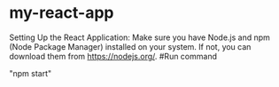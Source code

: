 # my-react-app
Setting Up the React Application:
Make sure you have Node.js and npm (Node Package Manager) installed on your system. If not, you can download them from https://nodejs.org/.
#Run command 

"npm start"
